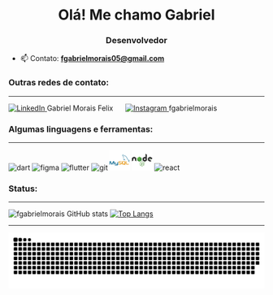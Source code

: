 

<h1 align="center">Olá! Me chamo Gabriel</h1>
<h3 align="center">Desenvolvedor</h3>

- 📫 Contato: **fgabrielmorais05@gmail.com**



<h3 align="left">Outras redes de contato:</h3>
<hr/>
<p align="left">
  <a href="https://www.linkedin.com/in/gabriel-morais-felix-017152286/" target="_blank">
    <img src="https://raw.githubusercontent.com/rahuldkjain/github-profile-readme-generator/master/src/images/icons/Social/linked-in-alt.svg" alt="LinkedIn" height="30" width="40" />
  </a>
  <span style="margin-right: 20px; margin-bottom: 100px;">Gabriel Morais Felix</span>


  <a href="https://instagram.com/fgabrielmorais" target="_blank">
    <img src="https://raw.githubusercontent.com/rahuldkjain/github-profile-readme-generator/master/src/images/icons/Social/instagram.svg" alt="Instagram" height="30" width="40" />
  </a>
  <span>fgabrielmorais</span>
</p>



<h3 align="left">Algumas linguagens e ferramentas:</h3>
<hr/>
<p align="left">
<img src="https://www.vectorlogo.zone/logos/dartlang/dartlang-icon.svg" alt="dart" width="40" height="40"/>  
<img src="https://www.vectorlogo.zone/logos/figma/figma-icon.svg" alt="figma" width="40" height="40"/> 
<img src="https://www.vectorlogo.zone/logos/flutterio/flutterio-icon.svg" alt="flutter" width="40" height="40"/>
<img src="https://www.vectorlogo.zone/logos/git-scm/git-scm-icon.svg" alt="git" width="40" height="40"/>
<img src="https://raw.githubusercontent.com/devicons/devicon/master/icons/mysql/mysql-original-wordmark.svg" alt="mysql" width="40" height="40"/> 
<img src="https://raw.githubusercontent.com/devicons/devicon/master/icons/nodejs/nodejs-original-wordmark.svg" alt="nodejs" width="40" height="40"/>
<img src="https://www.vectorlogo.zone/logos/reactjs/reactjs-ar21.svg" alt="react"/>

</p>



<h3 align="left">Status:</h3>
<hr/>

![fgabrielmorais GitHub stats](https://github-readme-stats.vercel.app/api?username=fgabrielmorais&show_icons=true&theme=radical)
[![Top Langs](https://github-readme-stats.vercel.app/api/top-langs/?username=fgabrielmorais&hide_progress=true&theme=radical&height=)](https://github.com/anuraghazra/github-readme-stats)

<hr/>
<center>
  
  ![snake gif](https://github.com/fgabrielmorais/fgabrielmorais/blob/output/github-snake-dark.svg)

  </center>

